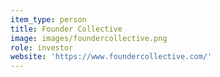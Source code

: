 ```yaml
---
item_type: person
title: Founder Collective
image: images/foundercollective.png
role: investor
website: 'https://www.foundercollective.com/'
---
```


